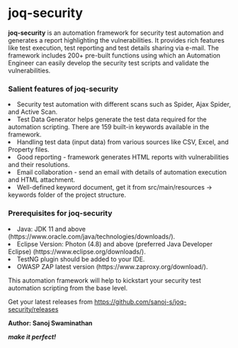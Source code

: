 # joq-security
**joq-security** is an automation framework for security test automation and generates a report highlighting the vulnerabilities. It provides rich features like test execution, test reporting and test details sharing via e-mail. The framework includes 200+ pre-built functions using which an Automation Engineer can easily develop the security test scripts and validate the vulnerabilities.

<h3>Salient features of joq-security</h3>
<li> Security test automation with different scans such as Spider, Ajax Spider, and Active Scan.
<br><li> Test Data Generator helps generate the test data required for the automation scripting. There are 159 built-in keywords available in the framework.
<br><li> Handling test data (input data) from various sources like CSV, Excel, and Property files. 
<br><li> Good reporting - framework generates HTML reports with vulnerabilities and their resolutions.  
<br><li> Email collaboration - send an email with details of automation execution and HTML attachment. 
<br><li> Well-defined keyword document, get it from src/main/resources -> keywords folder of the project structure. 

<h3>Prerequisites for joq-security</h3>
<li>Java: JDK 11 and above (https://www.oracle.com/java/technologies/downloads/).
<br><li> Eclipse Version: Photon (4.8) and above (preferred Java Developer Eclipse) (https://www.eclipse.org/downloads/).	
<br><li>TestNG plugin should be added to your IDE.
<br><li> OWASP ZAP latest version (https://www.zaproxy.org/download/).

This automation framework will help to kickstart your security test automation scripting from the base level.	
	
Get your latest releases from https://github.com/sanoj-s/joq-security/releases

**Author: Sanoj Swaminathan**
	
_**make it perfect!**_
